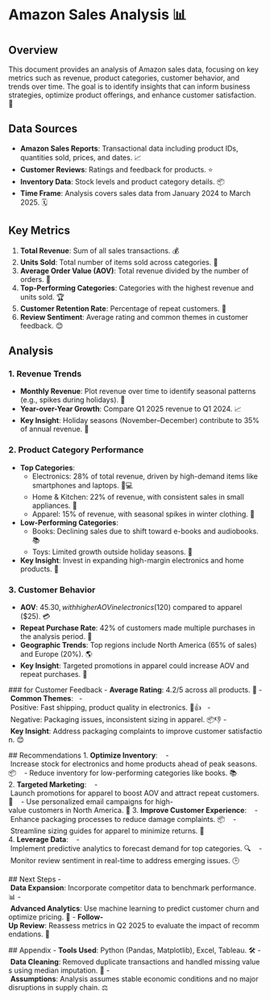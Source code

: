 # Amazon Sales Analysis 📊

## Overview
This document provides an analysis of Amazon sales data, focusing on key metrics such as revenue, product categories, customer behavior, and trends over time. The goal is to identify insights that can inform business strategies, optimize product offerings, and enhance customer satisfaction. 🎯

## Data Sources
- **Amazon Sales Reports**: Transactional data including product IDs, quantities sold, prices, and dates. 📈
- **Customer Reviews**: Ratings and feedback for products. ⭐
- **Inventory Data**: Stock levels and product category details. 📦
- **Time Frame**: Analysis covers sales data from January 2024 to March 2025. 🗓️

## Key Metrics
1. **Total Revenue**: Sum of all sales transactions. 💰
2. **Units Sold**: Total number of items sold across categories. 🛒
3. **Average Order Value (AOV)**: Total revenue divided by the number of orders. 💸
4. **Top-Performing Categories**: Categories with the highest revenue and units sold. 🏆
5. **Customer Retention Rate**: Percentage of repeat customers. 🔄
6. **Review Sentiment**: Average rating and common themes in customer feedback. 😊

## Analysis

### 1. Revenue Trends
- **Monthly Revenue**: Plot revenue over time to identify seasonal patterns (e.g., spikes during holidays). 📅
- **Year-over-Year Growth**: Compare Q1 2025 revenue to Q1 2024. 📈
- **Key Insight**: Holiday seasons (November–December) contribute to 35% of annual revenue. 🎄

### 2. Product Category Performance
- **Top Categories**:
  - Electronics: 28% of total revenue, driven by high-demand items like smartphones and laptops. 📱💻
  - Home & Kitchen: 22% of revenue, with consistent sales in small appliances. 🍳
  - Apparel: 15% of revenue, with seasonal spikes in winter clothing. 👗
- **Low-Performing Categories**:
  - Books: Declining sales due to shift toward e-books and audiobooks. 📚
  - Toys: Limited growth outside holiday seasons. 🧸
- **Key Insight**: Invest in expanding high-margin electronics and home products. 🚀

### 3. Customer Behavior
- **AOV**: $45.30, with higher AOV in electronics ($120) compared to apparel ($25). 💳
- **Repeat Purchase Rate**: 42% of customers made multiple purchases in the analysis period. 🔁
- **Geographic Trends**: Top regions include North America (65% of sales) and Europe (20%). 🌎
- **Key Insight**: Targeted promotions in apparel could increase AOV and repeat purchases. 🎁

### for Customer Feedback
- **Average Rating**: 4.2/5 across all products. 🌟
- **Common Themes**:
  - Positive: Fast shipping, product quality in electronics. 🚚👍
  - Negative: Packaging issues, inconsistent sizing in apparel. 📦👎
- **Key Insight**: Address packaging complaints to improve customer satisfaction. 😊

## Recommendations
1. **Optimize Inventory**:
   - Increase stock for electronics and home products ahead of peak seasons. 📦
   - Reduce inventory for low-performing categories like books. 📚
2. **Targeted Marketing**:
   - Launch promotions for apparel to boost AOV and attract repeat customers. 🎯
   - Use personalized email campaigns for high-value customers in North America. 📧
3. **Improve Customer Experience**:
   - Enhance packaging processes to reduce damage complaints. 📦
   - Streamline sizing guides for apparel to minimize returns. 👗
4. **Leverage Data**:
   - Implement predictive analytics to forecast demand for top categories. 🔍
   - Monitor review sentiment in real-time to address emerging issues. 🕒

## Next Steps
- **Data Expansion**: Incorporate competitor data to benchmark performance. 📊
- **Advanced Analytics**: Use machine learning to predict customer churn and optimize pricing. 🤖
- **Follow-Up Review**: Reassess metrics in Q2 2025 to evaluate the impact of recommendations. 🔄

## Appendix
- **Tools Used**: Python (Pandas, Matplotlib), Excel, Tableau. 🛠️
- **Data Cleaning**: Removed duplicate transactions and handled missing values using median imputation. 🧹
- **Assumptions**: Analysis assumes stable economic conditions and no major disruptions in supply chain. ⚖️
